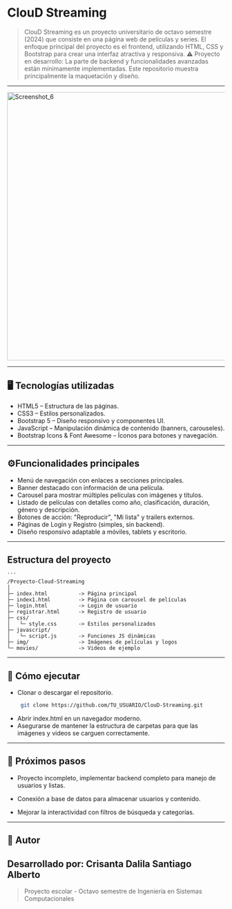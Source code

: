 # ClouD Streaming

> ClouD Streaming es un proyecto universitario de octavo semestre (2024) que consiste en una página web de películas y series.
> El enfoque principal del proyecto es el frontend, utilizando HTML, CSS y Bootstrap para crear una interfaz atractiva y responsiva.
> ⚠️ Proyecto en desarrollo: La parte de backend y funcionalidades avanzadas están mínimamente implementadas. Este repositorio muestra principalmente la maquetación y diseño.

---
<img width="1363" height="621" alt="Screenshot_6" src="https://github.com/user-attachments/assets/5c4d4207-32bd-47d2-8d72-2fd287b47936" />

---

## 🖥️ Tecnologías utilizadas

- HTML5 – Estructura de las páginas. 
- CSS3 – Estilos personalizados.  
- Bootstrap 5 – Diseño responsivo y componentes UI. 
- JavaScript – Manipulación dinámica de contenido (banners, carouseles).
- Bootstrap Icons & Font Awesome – Íconos para botones y navegación.

---

## ⚙️Funcionalidades principales

- Menú de navegación con enlaces a secciones principales.
- Banner destacado con información de una película.
- Carousel para mostrar múltiples películas con imágenes y títulos.
- Listado de películas con detalles como año, clasificación, duración, género y descripción.
- Botones de acción: "Reproducir", "Mi lista" y trailers externos.
- Páginas de Login y Registro (simples, sin backend).
- Diseño responsivo adaptable a móviles, tablets y escritorio.

---

## Estructura del proyecto
    ```
    /Proyecto-Cloud-Streaming
    │
    ├─ index.html          -> Página principal
    ├─ index1.html         -> Página con carousel de películas
    ├─ login.html          -> Login de usuario
    ├─ registrar.html      -> Registro de usuario
    ├─ css/
    │   └─ style.css       -> Estilos personalizados
    ├─ javascript/
    │   └─ script.js       -> Funciones JS dinámicas
    ├─ img/                -> Imágenes de películas y logos
    └─ movies/             -> Videos de ejemplo

---

## 🚀 Cómo ejecutar
- Clonar o descargar el repositorio.
   ```bash
    git clone https://github.com/TU_USUARIO/ClouD-Streaming.git
- Abrir index.html en un navegador moderno.
- Asegurarse de mantener la estructura de carpetas para que las imágenes y videos se carguen correctamente.
  
---

## 📝 Próximos pasos

- Proyecto incompleto, implementar backend completo para manejo de usuarios y listas.

- Conexión a base de datos para almacenar usuarios y contenido.

- Mejorar la interactividad con filtros de búsqueda y categorías.

---

## 👤 Autor

## Desarrollado por: Crisanta Dalila Santiago Alberto
> Proyecto escolar - Octavo semestre de Ingeniería en Sistemas Computacionales
